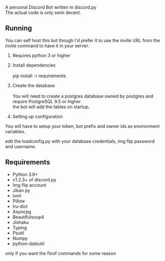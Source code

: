 A personal Discord Bot written in discord.py<br>The actual code is only semi decent.
## Running<br>
You can self host this bot though I'd prefer it to use the invite URL from the invite command
to have it in your server.

1. Requires python 3 or higher

2. Install dependencies 
<br><br>pip install -r requirements

3. Create the database
<br><br>You will need to create a postgres database owned by postgres and require PostgreSQL 9.5 or higher
<br>the bot will add the tables on startup.
2. Setting up configuration 

You will have to setup your token, bot prefix and owner ids as environment variables.

 
edit the loadconfig.py with your database credentials, img flip password and username.


## Requirements<br>
* Python 3.6+
* v1.2.3+ of discord.py
* Img flip account
* Jikan py
* lxml
* Pillow
* lru-dict
* Asyncpg
* Beautifulsoup4
* Jishaku
* Typing
* Psutil
* Numpy
* python-dateutil 

only if you want the floof commands for some reason